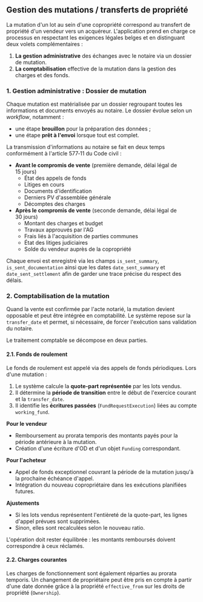 ## Gestion des mutations / transferts de propriété

La mutation d'un lot au sein d'une copropriété correspond au transfert de propriété d'un vendeur vers un acquéreur. L'application prend en charge ce processus en respectant les exigences légales belges et en distinguant deux volets complémentaires :

1. **La gestion administrative** des échanges avec le notaire via un dossier de mutation.
2. **La comptabilisation** effective de la mutation dans la gestion des charges et des fonds.

### 1. Gestion administrative : Dossier de mutation

Chaque mutation est matérialisée par un dossier regroupant toutes les informations et documents envoyés au notaire. Le dossier évolue selon un *workflow*, notamment :

- une étape **brouillon** pour la préparation des données ;
- une étape **prêt à l'envoi** lorsque tout est complet.

La transmission d'informations au notaire se fait en deux temps conformément à l'article 577‑11 du Code civil :

- **Avant le compromis de vente** (première demande, délai légal de 15 jours)
  - État des appels de fonds
  - Litiges en cours
  - Documents d'identification
  - Derniers PV d'assemblée générale
  - Décomptes des charges
- **Après le compromis de vente** (seconde demande, délai légal de 30 jours)
  - Montant des charges et budget
  - Travaux approuvés par l'AG
  - Frais liés à l'acquisition de parties communes
  - État des litiges judiciaires
  - Solde du vendeur auprès de la copropriété

Chaque envoi est enregistré via les champs `is_sent_summary`, `is_sent_documentation` ainsi que les dates `date_sent_summary` et `date_sent_settlement` afin de garder une trace précise du respect des délais.

### 2. Comptabilisation de la mutation

Quand la vente est confirmée par l'acte notarié, la mutation devient opposable et peut être intégrée en comptabilité. Le système repose sur la `transfer_date` et permet, si nécessaire, de forcer l'exécution sans validation du notaire.

Le traitement comptable se décompose en deux parties.

#### 2.1. Fonds de roulement

Le fonds de roulement est appelé via des appels de fonds périodiques. Lors d'une mutation :

1. Le système calcule la **quote-part représentée** par les lots vendus.
2. Il détermine la **période de transition** entre le début de l'exercice courant et la `transfer_date`.
3. Il identifie les **écritures passées** (`FundRequestExecution`) liées au compte `working_fund`.

**Pour le vendeur**
- Remboursement au prorata temporis des montants payés pour la période antérieure à la mutation.
- Création d'une écriture d'OD et d'un objet `Funding` correspondant.

**Pour l'acheteur**
- Appel de fonds exceptionnel couvrant la période de la mutation jusqu'à la prochaine échéance d'appel.
- Intégration du nouveau copropriétaire dans les exécutions planifiées futures.

**Ajustements**
- Si les lots vendus représentent l'entièreté de la quote-part, les lignes d'appel prévues sont supprimées.
- Sinon, elles sont recalculées selon le nouveau ratio.

L'opération doit rester équilibrée : les montants remboursés doivent correspondre à ceux réclamés.

#### 2.2. Charges courantes

Les charges de fonctionnement sont également réparties au prorata temporis. Un changement de propriétaire peut être pris en compte à partir d'une date donnée grâce à la propriété `effective_from` sur les droits de propriété (`Ownership`).
